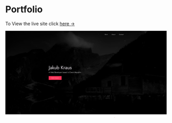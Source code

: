 # Portfolio
To View the live site click [here &rarr;](https://simisko.github.io/github-portfolio/)

![Portfolio Gif](/images/portfolio.png)